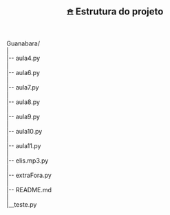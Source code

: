 <br>
<br>
<div>
     <h2 align="center"><a name="estrutura-do-projeto"></a>𖠿 Estrutura do projeto</h2> 
    <br>
    <br>Guanabara/
    <br>|
    <br>|-- aula4.py
    <br>|
    <br>|-- aula6.py
    <br>|
    <br>|-- aula7.py
    <br>|
    <br>|-- aula8.py     
    <br>|
    <br>|-- aula9.py
    <br>|
    <br>|-- aula10.py
    <br>|
    <br>|-- aula11.py
    <br>|
    <br>|-- elis.mp3.py
    <br>|
    <br>|-- extraFora.py
    <br>|
    <br>|-- README.md
    <br>|
    <br>|__teste.py
    <br>
</div>
